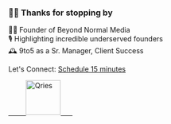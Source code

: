 ### 👋🏾 Thanks for stopping by

 🕴🏾 Founder of Beyond Normal Media               <br>
 🎙️ Highlighting incredible underserved founders <br>
 🕰️ 9to5 as a Sr. Manager, Client Success        <br>
 
Let's Connect: <a href="https://calendly.com/talldata/quick">Schedule 15 minutes</a>

<a href="https://podcasts.apple.com/us/podcast/beyond-normal/id1514971138">
         <img alt="Qries" src="https://github.com/TallData/TallData/blob/main/Apple_Podcast_Icon.psd"
         width=130" height="70">
      </a>

<!--
**TallData/TallData** is a ✨ _special_ ✨ repository because its `README.md` (this file) appears on your GitHub profile.

Here are some ideas to get you started:


- 🌱 I’m currently learning ...
- 👯 I’m looking to collaborate on ...
- 🤔 I’m looking for help with ...
- 💬 Ask me about ...
- 📫 How to reach me: ...
- 😄 Pronouns: ...
- ⚡ Fun fact: ...
-->
